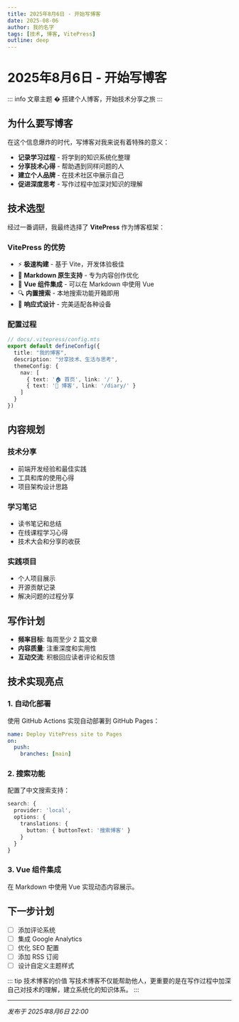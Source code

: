 ```yaml
---
title: 2025年8月6日 - 开始写博客
date: 2025-08-06
author: 我的名字
tags: [技术, 博客, VitePress]
outline: deep
---
```


# 2025年8月6日 - 开始写博客

::: info 文章主题
� 搭建个人博客，开始技术分享之旅
:::

## 为什么要写博客

在这个信息爆炸的时代，写博客对我来说有着特殊的意义：

- **记录学习过程** - 将学到的知识系统化整理
- **分享技术心得** - 帮助遇到同样问题的人
- **建立个人品牌** - 在技术社区中展示自己
- **促进深度思考** - 写作过程中加深对知识的理解

## 技术选型

经过一番调研，我最终选择了 **VitePress** 作为博客框架：

### VitePress 的优势
- ⚡ **极速构建** - 基于 Vite，开发体验极佳
- 📝 **Markdown 原生支持** - 专为内容创作优化
- 🎨 **Vue 组件集成** - 可以在 Markdown 中使用 Vue
- 🔍 **内置搜索** - 本地搜索功能开箱即用
- 📱 **响应式设计** - 完美适配各种设备

### 配置过程

```typescript
// docs/.vitepress/config.mts
export default defineConfig({
  title: "我的博客",
  description: "分享技术、生活与思考",
  themeConfig: {
    nav: [
      { text: '🏠 首页', link: '/' },
      { text: '📝 博客', link: '/diary/' }
    ]
  }
})
```

## 内容规划

### 技术分享
- 前端开发经验和最佳实践
- 工具和库的使用心得
- 项目架构设计思路

### 学习笔记
- 读书笔记和总结
- 在线课程学习心得
- 技术大会和分享的收获

### 实践项目
- 个人项目展示
- 开源贡献记录
- 解决问题的过程分享

## 写作计划

- **频率目标**: 每周至少 2 篇文章
- **内容质量**: 注重深度和实用性
- **互动交流**: 积极回应读者评论和反馈

## 技术实现亮点

### 1. 自动化部署
使用 GitHub Actions 实现自动部署到 GitHub Pages：

```yaml
name: Deploy VitePress site to Pages
on:
  push:
    branches: [main]
```

### 2. 搜索功能
配置了中文搜索支持：

```typescript
search: {
  provider: 'local',
  options: {
    translations: {
      button: { buttonText: '搜索博客' }
    }
  }
}
```

### 3. Vue 组件集成
在 Markdown 中使用 Vue 实现动态内容展示。

## 下一步计划

- [ ] 添加评论系统
- [ ] 集成 Google Analytics
- [ ] 优化 SEO 配置
- [ ] 添加 RSS 订阅
- [ ] 设计自定义主题样式

::: tip 技术博客的价值
写技术博客不仅能帮助他人，更重要的是在写作过程中加深自己对技术的理解，建立系统化的知识体系。
:::

---
*发布于 2025年8月6日 22:00*
